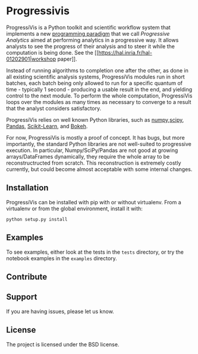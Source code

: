 # Progressivis

ProgressiVis is a Python toolkit and scientific workflow system that
implements a new [programming
paradigm](https://en.wikipedia.org/wiki/Programming_paradigm) that we
call _Progressive Analytics_ aimed at performing analytics in a
progressive way.  It allows analysts to see the progress of their
analysis and to steer it while the computation is being done. See the
[[https://hal.inria.fr/hal-01202901|workshop paper]].

Instead of running algorithms to completion one after the other, as
done in all existing scientific analysis systems, ProgressiVis modules
run in short batches, each batch being only allowed to run for a
specific quantum of time - typically 1 second - producing a usable
result in the end, and yielding control to the next module.  To
perform the whole computation, ProgressiVis loops over the modules as many
times as necessary to converge to a result that the analyst considers
satisfactory.

ProgressiVis relies on well known Python libraries, such as
[numpy](http://www.numpy.org/),[scipy](http://www.scipy.org/),
[Pandas](http://pandas.pydata.org/),
[Scikit-Learn](http://scikit-learn.org/), and
[Bokeh](http://bokeh.pydata.org/). 

For now, ProgressiVis is mostly a proof of concept. It has bugs, but
more importantly, the standard Python libraries are not well-suited to
progressive execution. In particular, Numpy/SciPy/Pandas are not good
at growing arrays/DataFrames dynamically, they require the whole array
to be reconstructructed from scratch. This reconstruction is extremely
costly currently, but could become almost acceptable with some
internal changes.

## Installation

ProgressiVis can be installed with pip with or without virtualenv.
From a virtualenv or from the global environment, install it with:
```
python setup.py install
```

## Examples

To see examples, either look at the tests in the `tests` directory, or
try the notebook examples in the `examples` directory.

## Contribute

## Support

If you are having issues, please let us know.


## License

The project is licensed under the BSD license.
